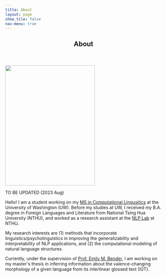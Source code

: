 ```yaml
---
title: About
layout: page
show_tile: false
nav-menu: true
---
```

<!-- Main -->
<div id="main">

<!--One-->
<section id="one">
	<div class="inner">
		<header class="major">
			<h1>About</h1>
		</header>
		<span class="image right"><img src="{% link assets/images/nica-2021.jpg %}" alt="" data-position="top center" style="width:288px;height:386px;" /></span>
		<p>TO BE UPDATED (2023 Aug)</p>
		<p>Hello! I am a student working on my <a href="https://www.compling.uw.edu/">MS in Computational Lingusitics</a> at the University of Washington (UW). Before my studies at UW, I received my B.A. degree in Foreign Languages and Literature from National Tsing Hua University (NTHU), and worked as a research assistant at the <a href="https://www.nlplab.cc/">NLP Lab</a> at NTHU.</p>
		<p>My research interests are (1) methods that incorporate linguistics/psycholinguistics in improving the generalizability and interpretability of NLP applications, and (2) the computational modeling of natural language structures.</p>
		<p>Currently, under the supervision of <a href="http://faculty.washington.edu/ebender/">Prof. Emily M. Bender</a>, I am working on my master's thesis in inferring information about the valence-changing morphology of a given language from its interlinear glossed text (IGT).</p>
	</div>
</section>

<!-- Two -->
<!-- <section id="two" class="spotlights">
	<section>
		<img src="{% link assets/images/dog.jpg %}" alt="" data-position="center center" />
		<div class="content">
			<div class="inner">
				<header class="major">
					<h3>Fact 1: I am both a dog person and a cat person!</h3>
				</header>
				<p>There are tons of photos of dogs and cats in my phone. This is <b>Chiao-Chiao</b>, one of my favorite dogs I met in NTHU!</p>
			</div>
		</div>
	</section>
	<section>
		<img src="{% link assets/images/pic09.jpg %}" alt="" data-position="top center" />
		<div class="content">
			<div class="inner">
				<header class="major">
					<h3>Fact 2: I live in Hsinchu for more than 20 years.</h3>
				</header>
				<p>I was raised in Hsinchu and I even complete my bachelor's degree in Hsinchu!</p>
			</div>
		</div>
	</section>
</section> -->
<!-- ************************************************ -->


</div>
